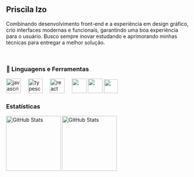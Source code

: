 ## Priscila Izo

Combinando desenvolvimento front-end e a experiência em design gráfico, crio interfaces modernas e funcionais, garantindo uma boa experiência para o usuário. Busco sempre inovar estudando e aprimorando minhas técnicas para entregar a melhor solução.

<br/>

### 🤖 Linguagens e Ferramentas
<div align="left">
  <img src="https://cdn.jsdelivr.net/gh/devicons/devicon/icons/javascript/javascript-original.svg" height="40" alt="javascript logo"  />
  <img width="12" />
  <img src="https://cdn.jsdelivr.net/gh/devicons/devicon/icons/typescript/typescript-original.svg" height="40" alt="typescript logo"  />
  <img width="12" />
  <img src="https://cdn.jsdelivr.net/gh/devicons/devicon/icons/react/react-original.svg" height="40" alt="react logo"  />
  <img width="12" />
  <img height="40em" src="https://cdn.jsdelivr.net/gh/devicons/devicon@latest/icons/html5/html5-original.svg"/>
  <img height="40em" src="https://cdn.jsdelivr.net/gh/devicons/devicon@latest/icons/css3/css3-original.svg" />
  <img height=38em" src="https://cdn.jsdelivr.net/gh/devicons/devicon@latest/icons/figma/figma-original.svg" />      
          
          
</div>

### Estatísticas

<p>
  <img 
    align="left" 
    alt="GitHub Stats" 
    height="150" 
    style="padding-right: 10px display: inline-block;" 
    src="https://github-readme-stats.vercel.app/api?username=priscilaizo&show_icons=true&theme=tokyonight&include_all_commits=true&locale=pt-br" 
  />

<img 
      align="left" 
      alt="GitHub Stats" 
      height="150" 
      style="display: inline-block;"
      src="https://github-readme-stats.vercel.app/api/top-langs/?username=priscilaizo&theme=tokyonight&layout=compact&custom_title=Tecnologias&langs_count=9" 
  />

</p>
